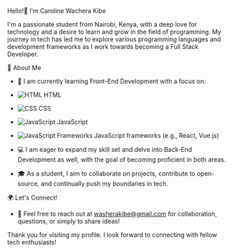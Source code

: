 Hello!👋 I'm Caroline Wachera Kibe

I'm a passionate student from Nairobi, Kenya, with a deep love for technology and a desire to learn and grow in the field of programming. My journey in tech has led me to explore various programming languages and development frameworks as I work towards becoming a Full Stack Developer.

 🚀 About Me
- 🌱 I am currently learning Front-End Development with a focus on:
 - ![HTML](https://img.icons8.com/color/20/000000/html-5.png) HTML
 - ![CSS](https://img.icons8.com/color/20/000000/css3.png) CSS
 - ![JavaScript](https://img.icons8.com/color/20/000000/javascript.png) JavaScript
 - ![JavaScript Frameworks](https://img.icons8.com/color/20/000000/react-native.png) JavaScript frameworks (e.g., React, Vue.js)
- 💻 I am eager to expand my skill set and delve into Back-End Development as well, with the goal of becoming proficient in both areas.

- 🎓 As a student, I aim to collaborate on projects, contribute to open-source, and continually push my boundaries in tech.

 🌍 Let's Connect! 
- 📧 Feel free to reach out at washerakibe@gmail.com for collaboration, questions, or simply to share ideas!

Thank you for visiting my profile. I look forward to connecting with fellow tech enthusiasts!
